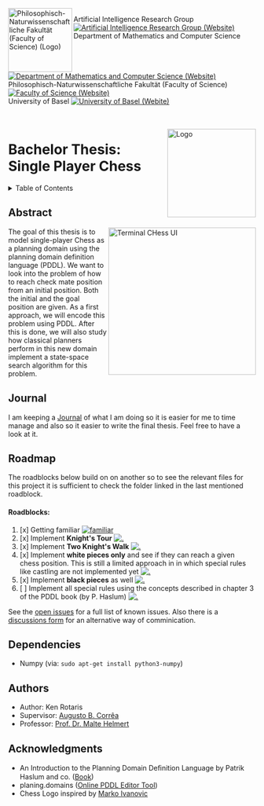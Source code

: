 <img width="130" align="left" src="https://webmo.ch/wp-content/uploads/2022/03/csm_fakulogo_372ebdb784-2.png" alt="Philosophisch-Naturwissenschaftliche Fakultät (Faculty of Science) (Logo)">

Artificial Intelligence Research Group [![Artificial Intelligence Research Group (Website)](https://webmo.ch/wp-content/uploads/2022/03/External_Link_Logo.png)][AI Group]<br>
Department of Mathematics and Computer Science [![Department of Mathematics and Computer Science (Website)](https://webmo.ch/wp-content/uploads/2022/03/External_Link_Logo.png)][dmi]<br>
Philosophisch-Naturwissenschaftliche Fakultät (Faculty of Science) [![Faculty of Science (Website)](https://webmo.ch/wp-content/uploads/2022/03/External_Link_Logo.png)][philnat]<br>
University of Basel [![University of Basel (Webite)](https://webmo.ch/wp-content/uploads/2022/03/External_Link_Logo.png)][unibas]<br><br><br>

<img width="180" align="right" src="https://webmo.ch/wp-content/uploads/2022/03/logo-4-1.png" alt="Logo">

# Bachelor Thesis: Single Player Chess
<!-- TABLE OF CONTENTS -->
<details>
  <summary>Table of Contents</summary>
  <ol>
    <li><a href="#abstract">Abstract</a></li>
    <li><a href="#journal">Journal</a></li>
    <li><a href="#roadmap">Roadmap</a></li>
    <li><a href="#authors">Authors</a></li>
    <li><a href="#acknowledgments">Acknowledgments</a></li>
  </ol>
</details>

<!-- Abstract -->
## Abstract
<img width="300" align="right" src="https://webmo.ch/wp-content/uploads/2022/03/Screenshot-from-2022-03-04-15-52-21.png" alt="Terminal CHess UI">
The goal of this thesis is to model single-player Chess as a planning domain using the planning domain definition language (PDDL). We want to look into the problem of how to reach check mate position from an initial position. Both the initial and the goal position are given. As a first approach, we will encode this problem using PDDL. After this is done, we will also study how classical planners perform in this new domain implement a state-space search algorithm for this problem. 
<br clear="right"/>

<!-- Journal -->
## Journal
I am keeping a [Journal](Journal.md) of what I am doing so it is easier for me to time manage and also so it easier to write the final thesis. Feel free to have a look at it.

<!-- ROADMAP -->
## Roadmap
The roadblocks below build on on another so to see the relevant files for this project it is sufficient to check the folder linked in the last mentioned roadblock.

<!-- ROADBLOCKS -->
#### Roadblocks: 
1. [x] Getting familiar [![familiar](https://webmo.ch/wp-content/uploads/2022/03/External_Link_Logo.png)][1_First_attempt]
2. [x] Implement **Knight's Tour** [![.](https://webmo.ch/wp-content/uploads/2022/03/External_Link_Logo.png)][2_Knights Tour]
3. [x] Implement **Two Knight's Walk** [![.](https://webmo.ch/wp-content/uploads/2022/03/External_Link_Logo.png)][3_Two Knights Tour]
4. [x] Implement **white pieces only** and see if they can reach a given chess position. This is still a limited approach in in which special rules like castling are not implemented yet [![.](https://webmo.ch/wp-content/uploads/2022/03/External_Link_Logo.png)][4_White_Pieces_limitated]
5. [x] Implement **black pieces** as well [![.](https://webmo.ch/wp-content/uploads/2022/03/External_Link_Logo.png)][5_white&black_limitated]
6. [ ] Implement all special rules using the concepts described in chapter 3 of the PDDL book (by P. Haslum) [![.](https://webmo.ch/wp-content/uploads/2022/03/External_Link_Logo.png)][6_all_rules_implemented]

See the [open issues](https://github.com/kentaris/Bachelor-Thesis_Single-Player-Chess/issues) for a full list of known issues.
Also there is a [discussions form](https://github.com/kentaris/Bachelor-Thesis_Single-Player-Chess/discussions/) for an alternative way of comminication.

<!-- Requirements -->
## Dependencies

* Numpy (via: `sudo apt-get install python3-numpy`)

<!-- Authors -->
## Authors

* Author: Ken Rotaris<br>
* Supervisor: [Augusto B. Corrêa](https://ai.dmi.unibas.ch/people/correa/)
* Professor: [Prof. Dr. Malte Helmert](https://ai.dmi.unibas.ch/people/helmert)

<!-- Acknowledgments -->
## Acknowledgments

* An Introduction to the Planning Domain Deﬁnition Language by Patrik Haslum and co. ([Book](https://www.morganclaypool.com/doi/abs/10.2200/S00900ED2V01Y201902AIM042))
* planing.domains ([Online PDDL Editor Tool](http://planning.domains/))
* Chess Logo inspired by [Marko Ivanovic](https://dribbble.com/shots/14950766/attachments/6667952?mode=media)

[AI Group]: https://ai.dmi.unibas.ch/
[dmi]: https://dmi.unibas.ch/en/
[philnat]: https://philnat.unibas.ch/
[unibas]: https://www.unibas.ch/
[1_First_attempt]: https://github.com/kentaris/Bachelor-Thesis_Single-Player-Chess/tree/main/Bachelorarbeit/Stages/1_First_attempt
[2_Knights Tour]: https://github.com/kentaris/Bachelor-Thesis_Single-Player-Chess/tree/main/Bachelorarbeit/Stages/2_Knights_Tour
[3_Two Knights Tour]: https://github.com/kentaris/Bachelor-Thesis_Single-Player-Chess/tree/main/Bachelorarbeit/Stages/3_Two_Knights_Tour
[4_White_Pieces_limitated]: https://github.com/kentaris/Bachelor-Thesis_Single-Player-Chess/tree/main/Bachelorarbeit/Stages/4_White_Pieces_limitated
[5_white&black_limitated]: https://github.com/kentaris/Bachelor-Thesis_Single-Player-Chess/tree/main/Bachelorarbeit/Stages/5_white&black_limitated
[6_all_rules_implemented]: https://github.com/kentaris/Bachelor-Thesis_Single-Player-Chess/tree/main/Bachelorarbeit/Stages/6_all_rules_implemented
